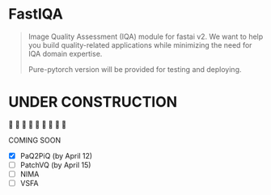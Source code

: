# FastIQA

>Image Quality Assessment (IQA) module for fastai v2. We want to help you build quality-related applications while minimizing the need for IQA domain expertise.
>
>Pure-pytorch version will be provided for testing and deploying.

#  UNDER CONSTRUCTION

:construction: :construction: :construction: :construction: :construction: :construction: :construction: :construction: :construction:

COMING SOON

- [x] PaQ2PiQ (by April 12)
- [ ] PatchVQ (by April 15)
- [ ] NIMA
- [ ] VSFA
